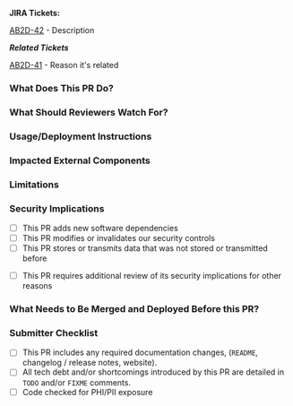 **JIRA Tickets:**

[AB2D-42](https://jira.cms.gov/browse/AB2D-42) - Description

***Related Tickets***

[AB2D-41](https://jira.cms.gov/browse/AB2D-41) - Reason it's related

### What Does This PR Do?

### What Should Reviewers Watch For?

### Usage/Deployment Instructions

### Impacted External Components

### Limitations

### Security Implications
<!-- If any boxes are checked, a link to the associated Security Impact Assessment (SIA), security checklist, or other similar document in Confluence -->

- [ ] This PR adds new software dependencies
- [ ] This PR modifies or invalidates our security controls
- [ ] This PR stores or transmits data that was not stored or transmitted before

<!-- If any boxes are checked, please add @StewGoin as a reviewer, and this PR should not be merged unless/until he also approves it. -->

- [ ] This PR requires additional review of its security implications for other reasons

### What Needs to Be Merged and Deployed Before this PR?

### Submitter Checklist

- [ ] This PR includes any required documentation changes, (`README`, changelog / release notes, website).
- [ ] All tech debt and/or shortcomings introduced by this PR are detailed in `TODO` and/or `FIXME` comments.
- [ ] Code checked for PHI/PII exposure